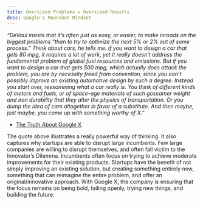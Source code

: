 ```yaml
---
title: Oversized Problems = Oversized Results
desc: Google's Moonshot Mindset
---
```


*“DeVaul insists that it’s often just as easy, or easier, to make inroads on the biggest problems “than to try to optimize the next 5% or 2% out of some process.” Think about cars, he tells me. If you want to design a car that gets 80 mpg, it requires a lot of work, yet it really doesn’t address the fundamental problem of global fuel resources and emissions. But if you want to design a car that gets 500 mpg, which actually does attack the problem, you are by necessity freed from convention, since you can’t possibly improve an existing automotive design by such a degree. Instead you start over, reexamining what a car really is. You think of different kinds of motors and fuels, or of space-age materials of such gossamer weight and iron durability that they alter the physics of transportation. Or you dump the idea of cars altogether in favor of a ­substitute. And then maybe, just maybe, you come up with something worthy of X.”*

- [The Truth About Google X](https://www.fastcompany.com/3028156/united-states-of-innovation/the-google-x-factor)

The quote above illustrates a really powerful way of thinking. It also captures why startups are able to disrupt large incumbents. Few large companies are willing to disrupt themselves, and often fall victim to the Innovator’s Dilemma. Incumbents often focus on trying to achieve moderate improvements for their existing products. Startups have the benefit of not simply improving an existing solution, but creating something entirely new, something that can reimagine the entire problem, and offer an original/innovative approach. With Google X, the company is ensuring that the focus remains on being bold, failing openly, trying new things, and building the future.